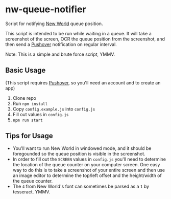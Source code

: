 # nw-queue-notifier

Script for notifying [New World](https://www.newworld.com/) queue position.

This script is intended to be run while waiting in a queue. It will take a screenshot of the screen, OCR the queue position from the screenshot, and then send a [Pushover](https://pushover.net/) notification on regular interval.

Note: This is a simple and brute force script, YMMV.

## Basic Usage

(This script requires [Pushover](https://pushover.net/), so you'll need an account and to create an app)

1. Clone repo
2. Run `npm install`
3. Copy `config.example.js` into `config.js`
4. Fill out values in `config.js`
5. `npm run start`

## Tips for Usage

+ You'll want to run New World in windowed mode, and it should be foregounded so the queue position is visible in the screenshot.
+ In order to fill out the `SCREEN` values in `config.js` you'll need to determine the location of the queue counter on your computer screen. One easy way to do this is to take a screenshot of your entire screen and then use an image editor to determine the top/left offset and the height/width of the queue counter.
+ The `4` from New World's font can sometimes be parsed as a `1` by tesseract. YMMV.